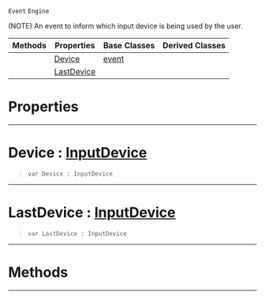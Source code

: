  `Event` `Engine`



(NOTE) An event to inform which input device is being used by the user.

|Methods|Properties|Base Classes|Derived Classes|
|---|---|---|---|
| |[ Device](https://plasmaengine.github.io/PlasmaDocs/Plasma1/C++/code_reference/class_reference/inputdeviceevent.md#device-plasma-engine-docum)|[event](https://plasmaengine.github.io/PlasmaDocs/Plasma1/C++/code_reference/class_reference/event.md)| |
| |[ LastDevice](https://plasmaengine.github.io/PlasmaDocs/Plasma1/C++/code_reference/class_reference/inputdeviceevent.md#lastdevice-plasma-engine-d)| | |


 #  Properties


---  
 #  Device : [InputDevice](https://plasmaengine.github.io/PlasmaDocs/Plasma1/C++/code_reference/enum_reference.md#inputdevice)

> 
> ``` lang=cpp, name=Lightning
> var Device : InputDevice


---  
 #  LastDevice : [InputDevice](https://plasmaengine.github.io/PlasmaDocs/Plasma1/C++/code_reference/enum_reference.md#inputdevice)

> 
> ``` lang=cpp, name=Lightning
> var LastDevice : InputDevice


---  
 #  Methods


---  
 

 